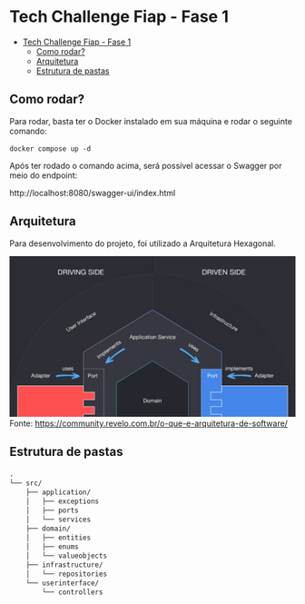 # Tech Challenge Fiap - Fase 1

- [Tech Challenge Fiap - Fase 1](#tech-challenge-fiap---fase-1)
  - [Como rodar?](#como-rodar)
  - [Arquitetura](#arquitetura)
  - [Estrutura de pastas](#estrutura-de-pastas)

## Como rodar?

Para rodar, basta ter o Docker instalado em sua máquina e rodar o seguinte comando:

```shell
docker compose up -d
```

Após ter rodado o comando acima, será possível acessar o Swagger por meio do endpoint:

http://localhost:8080/swagger-ui/index.html

## Arquitetura

Para desenvolvimento do projeto, foi utilizado a Arquitetura Hexagonal.

![Arquitetura Hexagonal](docs/images/hexagonal-arch.png)
Fonte: https://community.revelo.com.br/o-que-e-arquitetura-de-software/ 

## Estrutura de pastas

```
.
└── src/
    ├── application/
    │   ├── exceptions
    │   ├── ports
    │   └── services
    ├── domain/
    │   ├── entities
    │   ├── enums
    │   └── valueobjects
    ├── infrastructure/
    │   └── repositories
    └── userinterface/
        └── controllers
```
